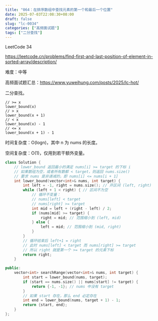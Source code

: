 ```yaml
---
title: "064：在排序数组中查找元素的第一个和最后一个位置"
date: 2025-07-03T22:08:30+08:00
draft: false
slug: "lc-0034"
categories: ["高频面试题"]
tags: ["二分查找"]
---
```


LeetCode 34

https://leetcode.cn/problems/find-first-and-last-position-of-element-in-sorted-array/description/

难度：中等

高频面试题汇总：https://www.yuweihung.com/posts/2025/lc-hot/

二分查找。

```
// >= x
lower_bound(x)
// > x
lower_bound(x + 1)
// < x
lower_bound(x) - 1
// <= x
lower_bound(x + 1) - 1
```

时间复杂度：O(logn)，其中 n 为 nums 的长度。

空间复杂度：O(1)，仅用到若干额外变量。

<!--more-->

```cpp
class Solution {
    // lower_bound 返回最小的满足 nums[i] >= target 的下标 i
    // 如果数组为空，或者所有数都 < target，则返回 nums.size()
    // 要求 nums 是非递减的，即 nums[i] <= nums[i + 1]
    int lower_bound(vector<int>& nums, int target) {
        int left = -1, right = nums.size(); // 开区间 (left, right)
        while (left + 1 < right) { // 区间不为空
            // 循环不变量：
            // nums[left] < target
            // nums[right] >= target
            int mid = left + (right - left) / 2;
            if (nums[mid] >= target) {
                right = mid; // 范围缩小到 (left, mid)
            } else {
                left = mid; // 范围缩小到 (mid, right)
            }
        }
        // 循环结束后 left+1 = right
        // 此时 nums[left] < target 而 nums[right] >= target
        // 所以 right 就是第一个 >= target 的元素下标
        return right;
    }

public:
    vector<int> searchRange(vector<int>& nums, int target) {
        int start = lower_bound(nums, target);
        if (start == nums.size() || nums[start] != target) {
            return {-1, -1}; // nums 中没有 target
        }
        // 如果 start 存在，那么 end 必定存在
        int end = lower_bound(nums, target + 1) - 1;
        return {start, end};
    }
};
```
